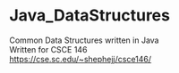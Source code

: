 # Java_DataStructures
Common Data Structures written in Java  
Written for CSCE 146  
https://cse.sc.edu/~shephejj/csce146/
